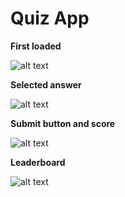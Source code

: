 # Quiz App

**First loaded**

![alt text](image.png)

**Selected answer**

![alt text](image-1.png)

**Submit button and score**

![alt text](image-2.png)

**Leaderboard**

![alt text](image-3.png)
